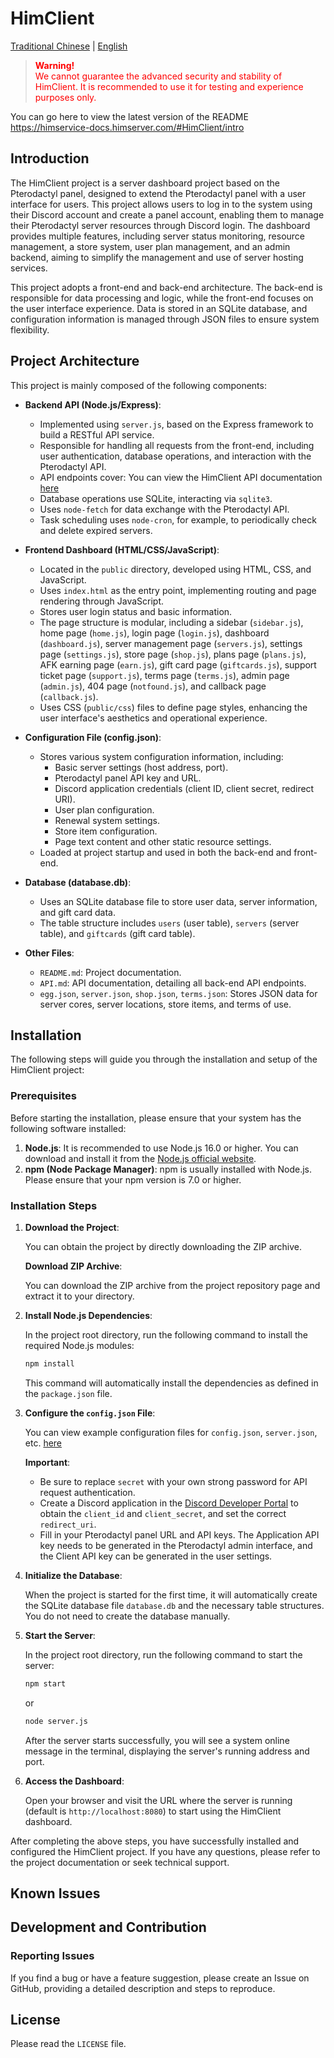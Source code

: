 # HimClient

[Traditional Chinese](README.md) | [English](README_EN.md)

<blockquote style="color: red;">
  <p><strong>Warning!</strong><br>
  We cannot guarantee the advanced security and stability of HimClient. It is recommended to use it for testing and experience purposes only.</p>
</blockquote>


You can go here to view the latest version of the README
https://himservice-docs.himserver.com/#HimClient/intro

## Introduction

The HimClient project is a server dashboard project based on the Pterodactyl panel, designed to extend the Pterodactyl panel with a user interface for users. This project allows users to log in to the system using their Discord account and create a panel account, enabling them to manage their Pterodactyl server resources through Discord login. The dashboard provides multiple features, including server status monitoring, resource management, a store system, user plan management, and an admin backend, aiming to simplify the management and use of server hosting services.

This project adopts a front-end and back-end architecture. The back-end is responsible for data processing and logic, while the front-end focuses on the user interface experience. Data is stored in an SQLite database, and configuration information is managed through JSON files to ensure system flexibility.

## Project Architecture

This project is mainly composed of the following components:

- **Backend API (Node.js/Express)**:
    - Implemented using `server.js`, based on the Express framework to build a RESTful API service.
    - Responsible for handling all requests from the front-end, including user authentication, database operations, and interaction with the Pterodactyl API.
    - API endpoints cover: You can view the HimClient API documentation [here](https://himservice-docs.himserver.com/#HimClient/api)
    - Database operations use SQLite, interacting via `sqlite3`.
    - Uses `node-fetch` for data exchange with the Pterodactyl API.
    - Task scheduling uses `node-cron`, for example, to periodically check and delete expired servers.

- **Frontend Dashboard (HTML/CSS/JavaScript)**:
    - Located in the `public` directory, developed using HTML, CSS, and JavaScript.
    - Uses `index.html` as the entry point, implementing routing and page rendering through JavaScript.
    - Stores user login status and basic information.
    - The page structure is modular, including a sidebar (`sidebar.js`), home page (`home.js`), login page (`login.js`), dashboard (`dashboard.js`), server management page (`servers.js`), settings page (`settings.js`), store page (`shop.js`), plans page (`plans.js`), AFK earning page (`earn.js`), gift card page (`giftcards.js`), support ticket page (`support.js`), terms page (`terms.js`), admin page (`admin.js`), 404 page (`notfound.js`), and callback page (`callback.js`).
    - Uses CSS (`public/css`) files to define page styles, enhancing the user interface's aesthetics and operational experience.

- **Configuration File (config.json)**:
    - Stores various system configuration information, including:
        - Basic server settings (host address, port).
        - Pterodactyl panel API key and URL.
        - Discord application credentials (client ID, client secret, redirect URI).
        - User plan configuration.
        - Renewal system settings.
        - Store item configuration.
        - Page text content and other static resource settings.
    - Loaded at project startup and used in both the back-end and front-end.

- **Database (database.db)**:
    - Uses an SQLite database file to store user data, server information, and gift card data.
    - The table structure includes `users` (user table), `servers` (server table), and `giftcards` (gift card table).

- **Other Files**:
    - `README.md`: Project documentation.
    - `API.md`: API documentation, detailing all back-end API endpoints.
    - `egg.json`, `server.json`, `shop.json`, `terms.json`: Stores JSON data for server cores, server locations, store items, and terms of use.

## Installation

The following steps will guide you through the installation and setup of the HimClient project:

### Prerequisites

Before starting the installation, please ensure that your system has the following software installed:

1. **Node.js**: It is recommended to use Node.js 16.0 or higher. You can download and install it from the [Node.js official website](https://nodejs.org/).
2. **npm (Node Package Manager)**: npm is usually installed with Node.js. Please ensure that your npm version is 7.0 or higher.

### Installation Steps

1. **Download the Project**:

   You can obtain the project by directly downloading the ZIP archive.

   **Download ZIP Archive**:

   You can download the ZIP archive from the project repository page and extract it to your directory.

2. **Install Node.js Dependencies**:

   In the project root directory, run the following command to install the required Node.js modules:

   ```bash
   npm install
   ```

   This command will automatically install the dependencies as defined in the `package.json` file.

3. **Configure the `config.json` File**:

   You can view example configuration files for `config.json`, `server.json`, etc. [here](https://himservice-docs.himserver.com/#HimClient/set-config)

   **Important**:

   - Be sure to replace `secret` with your own strong password for API request authentication.
   - Create a Discord application in the [Discord Developer Portal](https://discord.com/developers/applications) to obtain the `client_id` and `client_secret`, and set the correct `redirect_uri`.
   - Fill in your Pterodactyl panel URL and API keys. The Application API key needs to be generated in the Pterodactyl admin interface, and the Client API key can be generated in the user settings.

4. **Initialize the Database**:

   When the project is started for the first time, it will automatically create the SQLite database file `database.db` and the necessary table structures. You do not need to create the database manually.

5. **Start the Server**:

   In the project root directory, run the following command to start the server:

   ```bash
   npm start
   ```

   or

   ```bash
   node server.js
   ```

   After the server starts successfully, you will see a system online message in the terminal, displaying the server's running address and port.

6. **Access the Dashboard**:

   Open your browser and visit the URL where the server is running (default is `http://localhost:8080`) to start using the HimClient dashboard.

After completing the above steps, you have successfully installed and configured the HimClient project. If you have any questions, please refer to the project documentation or seek technical support.

## Known Issues

## Development and Contribution

### Reporting Issues

If you find a bug or have a feature suggestion, please create an Issue on GitHub, providing a detailed description and steps to reproduce.

## License

Please read the `LICENSE` file.
